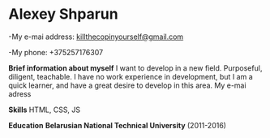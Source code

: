 Alexey Shparun
============

-My e-mai address: killthecopinyourself@gmail.com

-My phone: +375257176307

**Brief information about myself**
I want to develop in a new field. Purposeful, diligent, teachable. I have no work experience in development, but I am a quick learner, and have a great desire to develop in this area. My e-mai adress

**Skills**
HTML, CSS, JS

**Education**
**Belarusian National Technical University** (2011-2016)

  

